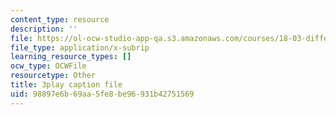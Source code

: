 ```yaml
---
content_type: resource
description: ''
file: https://ol-ocw-studio-app-qa.s3.amazonaws.com/courses/18-03-differential-equations-spring-2010/98897e6b69aa5fe8be96931b42751569_EQJBp6Ym-6A.vtt
file_type: application/x-subrip
learning_resource_types: []
ocw_type: OCWFile
resourcetype: Other
title: 3play caption file
uid: 98897e6b-69aa-5fe8-be96-931b42751569
---
```

